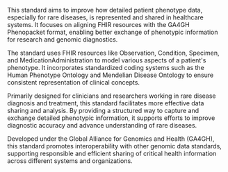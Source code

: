 This standard aims to improve how detailed patient phenotype data, especially for rare diseases, is represented and shared in healthcare systems. It focuses on aligning FHIR resources with the GA4GH Phenopacket format, enabling better exchange of phenotypic information for research and genomic diagnostics.

The standard uses FHIR resources like Observation, Condition, Specimen, and MedicationAdministration to model various aspects of a patient's phenotype. It incorporates standardized coding systems such as the Human Phenotype Ontology and Mendelian Disease Ontology to ensure consistent representation of clinical concepts.

Primarily designed for clinicians and researchers working in rare disease diagnosis and treatment, this standard facilitates more effective data sharing and analysis. By providing a structured way to capture and exchange detailed phenotypic information, it supports efforts to improve diagnostic accuracy and advance understanding of rare diseases.

Developed under the Global Alliance for Genomics and Health (GA4GH), this standard promotes interoperability with other genomic data standards, supporting responsible and efficient sharing of critical health information across different systems and organizations.